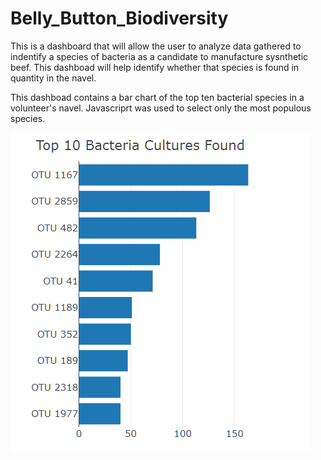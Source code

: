 # Belly_Button_Biodiversity
This is a dashboard that will allow the user to analyze data gathered to indentify a species of bacteria as a candidate to manufacture sysnthetic beef. This dashboad will help identify whether that species is found in quantity in the navel.

This dashboad contains a bar chart of the top ten bacterial species in a volunteer's navel. Javascriprt was used to select only the most populous species.

![](/Images/barchart.PNG)
